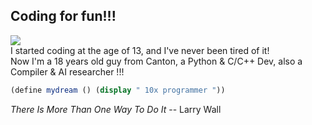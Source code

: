 ## Coding for fun!!!
![](https://komarev.com/ghpvc/?username=StepfenShawn&color=brightgreen)  
I started coding at the age of 13, and I've never been tired of it!    
Now I'm a 18 years old guy from Canton, a Python & C/C++ Dev, also a Compiler & AI researcher !!!  
```scheme
(define mydream () (display " 10x programmer "))
```
*There Is More Than One Way To Do It* -- Larry Wall
